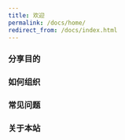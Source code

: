 ```yaml
---
title: 欢迎
permalink: /docs/home/
redirect_from: /docs/index.html
---
```


### 分享目的
### 如何组织
### 常见问题
### 关于本站
